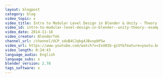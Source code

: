 ```yaml
---
layout: blogpost
category: blog
video_topic: x
video_title: Intro to Modular Level Design in Blender & Unity - Theory & Examples - V 4.5.5f1 4.5 4.6
video_id: intro-to-modular-level-design-in-blender--unity-theory--examples-v-455f1-45-46
video_date: 2014-11-18
video_creator: BlenderTek
channel_url: /channel/UCP_sduB4CJqkg4JBvxpbPSw
video_url: https://www.youtube.com/watch?v=IvU8Ib-giVY&feature=youtu.be
video_length: 0:24:43
language_audio: English
language_subs: x
blender_version: 2.78
tags_software: x
---
```

